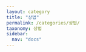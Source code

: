 ```yaml
---
layout: category
title: "상법"
permalink: /categories/상법/
taxonomy: 상법
sidebar:
  nav: "docs"
---
```

